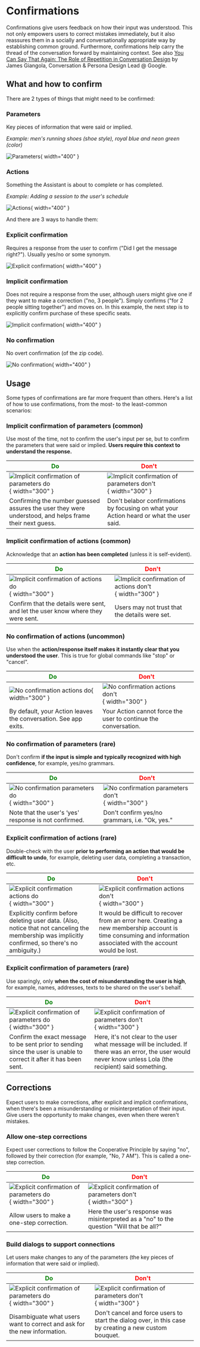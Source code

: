 # Confirmations

Confirmations give users feedback on how their input was understood. This not
only empowers users to correct mistakes immediately, but it also reassures them
in a socially and conversationally appropriate way by establishing common
ground. Furthermore, confirmations help carry the thread of the conversation
forward by maintaining context. See also
[You Can Say That Again: The Role of Repetition in Conversation Design](https://medium.com/google-design/you-can-say-that-again-the-role-of-repetition-in-conversation-design-55937ef0f0ba)
by James Giangola, Conversation & Persona Design Lead @ Google.

## What and how to confirm

There are 2 types of things that might need to be confirmed:

### Parameters

Key pieces of information that were said or implied.

*Example: men's running shoes (shoe style), royal blue and neon green (color)*

![Parameters](../static/confirmparameters.png){ width="400" }

### Actions

Something the Assistant is about to complete or has completed.

*Example: Adding a session to the user's schedule*

![Actions](../static/confirmactions.png){ width="400" }

And there are 3 ways to handle them:

### Explicit confirmation

Requires a response from the user to confirm ("Did I get the message right?").
Usually yes/no or some synonym.

![Explicit confirmation](../static/confirm-explicit.png){ width="400" }

### Implicit confirmation

Does not require a response from the user, although users might give one if they
want to make a correction ("no, 3 people"). Simply confirms ("for 2 people
sitting together") and moves on. In this example, the next step is to explicitly
confirm purchase of these specific seats.

![Implicit confirmation](../static/confirm-implicit.png){ width="400" }

### No confirmation

No overt confirmation (of the zip code).

![No confirmation](../static/noconfirmation.png){ width="400" }

## Usage

Some types of confirmations are far more frequent than others. Here's a list of
how to use confirmations, from the most- to the least-common scenarios:

### Implicit confirmation of parameters (common)

Use most of the time, not to confirm the user's input per se, but to confirm the
parameters that were said or implied. **Users require this context to understand
the response.**

<span style="color: green;">Do</span> | <span style="color: red;">Don't</span>
---|---
![Implicit confirmation of parameters do](../static/implicitconfirm-parameters-do.png){ width="300" } | ![Implicit confirmation of parameters don't](../static/implicitconfirm-parameters-dont.png){ width="300" }
Confirming the number guessed assures the user they were understood, and helps frame their next guess. | Don't belabor confirmations by focusing on what your Action heard or what the user said.

### Implicit confirmation of actions (common)

Acknowledge that an **action has been completed** (unless it is self-evident).

<span style="color: green;">Do</span> | <span style="color: red;">Don't</span>
---|---
![Implicit confirmation of actions do](../static/implicitconfirm-actions-do.png){ width="300" } | ![Implicit confirmation of actions don't](../static/implicitconfirm-actions-dont.png){ width="300" }
Confirm that the details were sent, and let the user know where they were sent. | Users may not trust that the details were set.

### No confirmation of actions (uncommon)

Use when the **action/response itself makes it instantly clear that you
understood the user**. This is true for global commands like "stop" or "cancel".

<span style="color: green;">Do</span> | <span style="color: red;">Don't</span>
---|---
![No confirmation actions do](../static/noconfirm-actions-do.png){ width="300" } | ![No confirmation actions don't](../static/noconfirm-actions-dont.png){ width="300" }
By default, your Action leaves the conversation. See app exits. | Your Action cannot force the user to continue the conversation.

### No confirmation of parameters (rare)

Don't confirm **if the input is simple and typically recognized with high
confidence**, for example, yes/no grammars.

<span style="color: green;">Do</span> | <span style="color: red;">Don't</span>
---|---
![No confirmation parameters do](../static/noconfirm-parameters-do.png){ width="300" } | ![No confirmation parameters don't](../static/noconfirm-parameters-dont.png){ width="300" }
Note that the user's ‘yes' response is not confirmed. | Don't confirm yes/no grammars, i.e. "Ok, yes."

### Explicit confirmation of actions (rare)

Double-check with the user **prior to performing an action that would be
difficult to undo**, for example, deleting user data, completing a transaction,
etc.

<span style="color: green;">Do</span> | <span style="color: red;">Don't</span>
---|---
![Explicit confirmation actions do](../static/explicitconfirm-actions-do.png){ width="300" } | ![Explicit confirmation actions don't](../static/explicitconfirm-actions-dont.png){ width="300" }
Explicitly confirm before deleting user data. (Also, notice that not canceling the membership was implicitly confirmed, so there's no ambiguity.) | It would be difficult to recover from an error here. Creating a new membership account is time consuming and information associated with the account would be lost.

### Explicit confirmation of parameters (rare)

Use sparingly, only **when the cost of misunderstanding the user is high**, for
example, names, addresses, texts to be shared on the user's behalf.

<span style="color: green;">Do</span> | <span style="color: red;">Don't</span>
---|---
![Explicit confirmation of parameters do](../static/explicitconfirm-parameters-do.png){ width="300" } | ![Explicit confirmation of parameters don't](../static/explicitconfirm-parameters-dont.png){ width="300" }
Confirm the exact message to be sent prior to sending since the user is unable to correct it after it has been sent. | Here, it's not clear to the user what message will be included. If there was an error, the user would never know unless Lola (the recipient) said something.

## Corrections

Expect users to make corrections, after explicit and implicit confirmations,
when there's been a misunderstanding or misinterpretation of their input. Give
users the opportunity to make changes, even when there weren't mistakes.

### Allow one-step corrections

Expect user corrections to follow the Cooperative Principle by saying "no",
followed by their correction (for example, "No, 7 AM"). This is called a
one-step correction.

<span style="color: green;">Do</span> | <span style="color: red;">Don't</span>
---|---
![Explicit confirmation of parameters do](../static/corrections1step-do.png){ width="300" } | ![Explicit confirmation of parameters don't](../static/corrections1step-dont.png){ width="300" }
Allow users to make a one-step correction. | Here the user's response was misinterpreted as a "no" to the question "Will that be all?"

### Build dialogs to support connections

Let users make changes to any of the parameters (the key pieces of information
that were said or implied).

<span style="color: green;">Do</span> | <span style="color: red;">Don't</span>
---|---
![Explicit confirmation of parameters do](../static/supportcorrections-do.png){ width="300" } | ![Explicit confirmation of parameters don't](../static/supportcorrections-dont.png){ width="300" }
Disambiguate what users want to correct and ask for the new information. | Don't cancel and force users to start the dialog over, in this case by creating a new custom bouquet.
